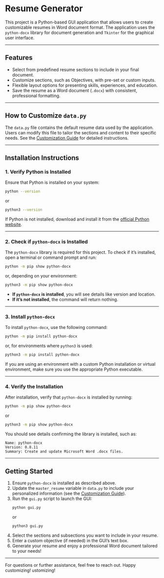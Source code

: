 # Resume Generator

This project is a Python-based GUI application that allows users to create customizable resumes in Word document format. The application uses the `python-docx` library for document generation and `Tkinter` for the graphical user interface.

---

## Features
- Select from predefined resume sections to include in your final document.
- Customize sections, such as Objectives, with pre-set or custom inputs.
- Flexible layout options for presenting skills, experiences, and education.
- Save the resume as a Word document (`.docx`) with consistent, professional formatting.

---

## How to Customize `data.py`

The `data.py` file contains the default resume data used by the application. Users can modify this file to tailor the sections and content to their specific needs. See the [Customization Guide](#how-to-customize-data.py) for detailed instructions.

---

## Installation Instructions

### 1. Verify Python is Installed
Ensure that Python is installed on your system:
```bash
python --version
```
or
```bash
python3 --version
```

If Python is not installed, download and install it from the [official Python website](https://www.python.org/downloads/).

---

### 2. Check if `python-docx` is Installed

The `python-docx` library is required for this project. To check if it’s installed, open a terminal or command prompt and run:

```bash
python -m pip show python-docx
```
or, depending on your environment:
```bash
python3 -m pip show python-docx
```

- **If `python-docx` is installed**, you will see details like version and location.
- **If it’s not installed**, the command will return nothing.

---

### 3. Install `python-docx`

To install `python-docx`, use the following command:
```bash
python -m pip install python-docx
```
or, for environments where `python3` is used:
```bash
python3 -m pip install python-docx
```

If you are using an environment with a custom Python installation or virtual environment, make sure you use the appropriate Python executable.

---

### 4. Verify the Installation

After installation, verify that `python-docx` is installed by running:
```bash
python -m pip show python-docx
```
or
```bash
python3 -m pip show python-docx
```

You should see details confirming the library is installed, such as:
```
Name: python-docx
Version: 0.8.11
Summary: Create and update Microsoft Word .docx files.
```

---

## Getting Started
1. Ensure `python-docx` is installed as described above.
2. Update the `master_resume` variable in `data.py` to include your personalized information (see the [Customization Guide](#how-to-customize-data.py)).
3. Run the `gui.py` script to launch the GUI:
   ```bash
   python gui.py
   ```
   or
   ```bash
   python3 gui.py
   ```
4. Select the sections and subsections you want to include in your resume.
5. Enter a custom objective (if needed) in the GUI’s text box.
6. Generate your resume and enjoy a professional Word document tailored to your needs!

---

For questions or further assistance, feel free to reach out. Happy customizing!
ustomizing!
